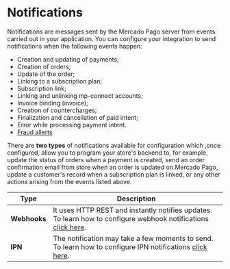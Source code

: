 # Notifications

Notifications are messages sent by the Mercado Pago server from events carried out in your application. You can configure your integration to send notifications when the following events happen:

* Creation and updating of payments;
* Creation of orders;
* Update of the order;
* Linking to a subscription plan;
* Subscription link;
* Linking and unlinking mp-connect accounts;
* Invoice binding (invoice);
* Creation of countercharges;
* Finalization and cancellation of paid intent;
* Error while processing payment intent.
* [Fraud allerts](/developers/en/docs/additional-content/chargebacks/how-to-prevent#bookmark_fraud_alert)

There are **two types** of notifications available for configuration which ,once configured, allow you to program your store's backend to, for example, update the status of orders when a payment is created, send an order confirmation email from store when an order is updated on Mercado Pago, update a customer's record when a subscription plan is linked, or any other actions arising from the events listed above.


| Type | Description |
| --- | --- |
| **Webhooks** | It uses HTTP REST and instantly notifies updates. To learn how to configure webhook notifications [click here](/developers/en/guides/additional-content/notifications/webhooks/webhooks). |
| **IPN** | The notification may take a few moments to send. To learn how to configure IPN notifications [click here](/developers/en/guides/additional-content/notifications/ipn/introduction). |